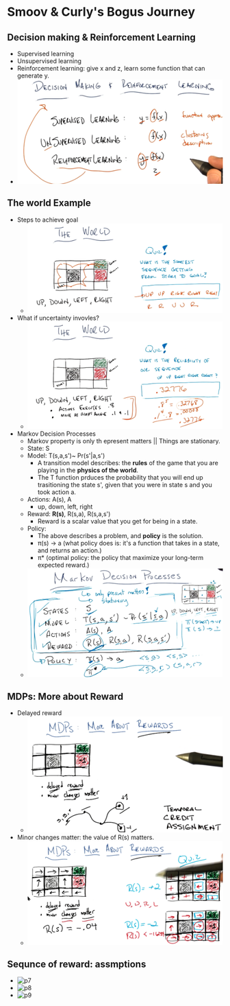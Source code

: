 # Smoov & Curly's Bogus Journey

## Decision making & Reinforcement Learning
- Supervised learning
- Unsupervised learning 
- Reinforcement learning: give x and z, learn some function that can generate y.
- ![learnings_p1](https://raw.githubusercontent.com/suereey/RL_CS7642_Fall2021_StudyNotes/main/screenshot/P1_01.PNG)

## The world Example
- Steps to achieve goal
	- ![p2](https://raw.githubusercontent.com/suereey/RL_CS7642_Fall2021_StudyNotes/main/screenshot/P1_02.PNG)
- What if uncertainty invovles?
	- ![p3](https://raw.githubusercontent.com/suereey/RL_CS7642_Fall2021_StudyNotes/main/screenshot/P1_03.PNG)
- Markov Decision Processes
	- Markov property is only th epresent matters || Things are stationary.
	- State: S
	- Model: T(s,a,s')~ Pr(s'|a,s')
		- A transition model describes: the **rules** of the game that you are playing in the **physics of the world**.
		- The T function prduces the probability that you will end up trasitioning the state s', given that you were in state s and you took action a.
	- Actions: A(s), A 
		- up, down, left, right
	- Reward: **R(s)**, R(s,a), R(s,a,s')
		- Reward is a scalar value that you get for being in a state.
	- Policy:
		- The above describes a problem, and **policy** is the solution.
		- π(s) → a (what policy does is: it's a function that takes in a state, and returns an action.)
		- π* (optimal policy: the policy that maximize your long-term expected reward.)
	- ![p4](https://raw.githubusercontent.com/suereey/RL_CS7642_Fall2021_StudyNotes/main/screenshot/P1_04.PNG)

## MDPs: More about Reward
- Delayed reward
	- ![p5](https://raw.githubusercontent.com/suereey/RL_CS7642_Fall2021_StudyNotes/main/screenshot/P1_05.PNG)
- Minor changes matter: the value of R(s) matters.
	- ![p6](https://raw.githubusercontent.com/suereey/RL_CS7642_Fall2021_StudyNotes/main/screenshot/P1_06.PNG)

## Sequnce of reward: assmptions
- ![p7]()
- ![p8]()
- ![p9]()



